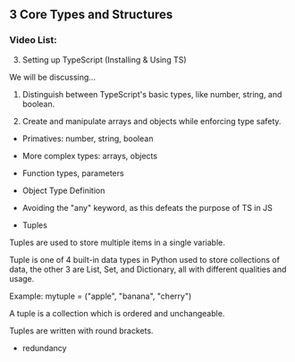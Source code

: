 ## 3 Core Types and Structures

### Video List:
3. Setting up TypeScript (Installing & Using TS)

We will be discussing...

1. Distinguish between TypeScript's basic types, like number, string, and boolean.

2. Create and manipulate arrays and objects while enforcing type safety.

- Primatives: number, string, boolean
- More complex types: arrays, objects
- Function types, parameters

- Object Type Definition
- Avoiding the "any" keyword, as this defeats the purpose of TS in JS
- Tuples

Tuples are used to store multiple items in a single variable.

Tuple is one of 4 built-in data types in Python used to store collections of data, the other 3 are List, Set, and Dictionary, all with different qualities and usage.

Example:
mytuple = ("apple", "banana", "cherry")

A tuple is a collection which is ordered and unchangeable.

Tuples are written with round brackets.

- redundancy